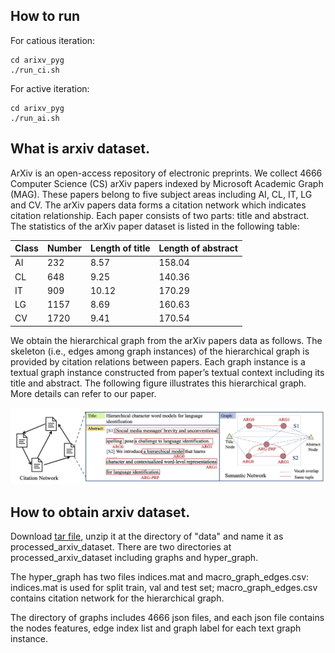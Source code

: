 ## How to run
For catious iteration:
```
cd arixv_pyg
./run_ci.sh
```
For active iteration:
```
cd arixv_pyg
./run_ai.sh
```

## What is arxiv dataset.
ArXiv is an open-access repository of electronic preprints. We collect 4666 Computer Science (CS) arXiv papers indexed by Microsoft Academic Graph (MAG). These papers belong to five subject areas including AI, CL, IT, LG and CV. The arXiv papers data forms a citation network which indicates citation relationship. Each paper consists of two parts: title and abstract. The statistics of the arXiv paper dataset is listed in the following table:

|Class|Number|Length of title|Length of abstract|
|-----|------|---------------|------------------|
|AI|232|8.57|158.04|
|CL|648|9.25|140.36|
|IT|909|10.12|170.29|
|LG|1157|8.69|160.63|
|CV|1720|9.41|170.54|


We obtain the hierarchical graph from the arXiv papers data as follows. The skeleton (i.e., edges among graph instances) of the hierarchical graph is provided by citation relations between papers. Each graph instance is a textual graph instance constructed from paper’s textual context including its title and abstract. The following figure illustrates this hierarchical graph. More details can refer to our paper.


![avatar](https://github.com/kochsnow/SEAL_MASTER/blob/main/release_code/arxiv_pyg/text_hg.png?raw=true)

## How to obtain arxiv dataset.
Download [tar file](https://drive.google.com/file/d/1ygttfohTrWaSJ63QKalULc453l0qtT4G/view?usp=sharing), unzip it at the directory of "data" and name it as processed_arxiv_dataset.
There are two directories at processed_arxiv_dataset including graphs and hyper_graph.

The hyper_graph has two files indices.mat and macro_graph_edges.csv: indices.mat is used for split train, val and test set;
macro_graph_edges.csv contains citation network for the hierarchical graph.

The directory of graphs includes 4666 json files, and each json file contains the nodes features, edge index list and graph label for each text graph instance.
